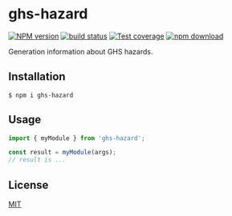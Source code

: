 # ghs-hazard

[![NPM version][npm-image]][npm-url]
[![build status][ci-image]][ci-url]
[![Test coverage][codecov-image]][codecov-url]
[![npm download][download-image]][download-url]

Generation information about GHS hazards.

## Installation

`$ npm i ghs-hazard`

## Usage

```js
import { myModule } from 'ghs-hazard';

const result = myModule(args);
// result is ...
```

## License

[MIT](./LICENSE)

[npm-image]: https://img.shields.io/npm/v/ghs-hazard.svg
[npm-url]: https://www.npmjs.com/package/ghs-hazard
[ci-image]: https://github.com/cheminfo/ghs-hazard/workflows/Node.js%20CI/badge.svg?branch=main
[ci-url]: https://github.com/cheminfo/ghs-hazard/actions?query=workflow%3A%22Node.js+CI%22
[codecov-image]: https://img.shields.io/codecov/c/github/cheminfo/ghs-hazard.svg
[codecov-url]: https://codecov.io/gh/cheminfo/ghs-hazard
[download-image]: https://img.shields.io/npm/dm/ghs-hazard.svg
[download-url]: https://www.npmjs.com/package/ghs-hazard
